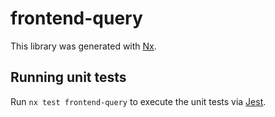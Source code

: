 # frontend-query

This library was generated with [Nx](https://nx.dev).

## Running unit tests

Run `nx test frontend-query` to execute the unit tests via [Jest](https://jestjs.io).
